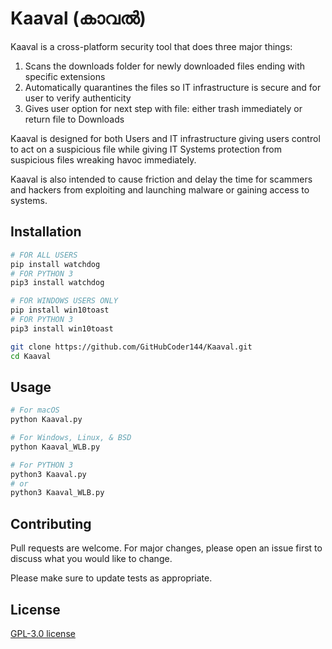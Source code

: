 # Kaaval (കാവൽ)

Kaaval is a cross-platform security tool that does three major things:

1. Scans the downloads folder for newly downloaded files ending with specific extensions 
2. Automatically quarantines the  files so IT infrastructure is secure and for user to verify authenticity
3. Gives user option for next step with file: either trash immediately or return file to Downloads

Kaaval is designed for both Users and IT infrastructure giving users control to act on a suspicious file 
while giving IT Systems protection from suspicious files wreaking havoc immediately.

Kaaval is also intended to cause friction and delay the time for scammers and hackers from exploiting
and launching malware or gaining access to systems.

## Installation

```bash
# FOR ALL USERS
pip install watchdog
# FOR PYTHON 3
pip3 install watchdog
```
```bash
# FOR WINDOWS USERS ONLY
pip install win10toast
# FOR PYTHON 3 
pip3 install win10toast
```

```bash
git clone https://github.com/GitHubCoder144/Kaaval.git
cd Kaaval
```

## Usage

```python
# For macOS 
python Kaaval.py
```

```python
# For Windows, Linux, & BSD
python Kaaval_WLB.py
```

```python
# For PYTHON 3
python3 Kaaval.py
# or 
python3 Kaaval_WLB.py
```

## Contributing

Pull requests are welcome. For major changes, please open an issue first
to discuss what you would like to change.

Please make sure to update tests as appropriate.

## License

[GPL-3.0 license](https://www.gnu.org/licenses/gpl-3.0.en.html)